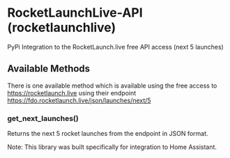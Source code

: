 # RocketLaunchLive-API (rocketlaunchlive)
PyPi Integration to the RocketLaunch.live free API access (next 5 launches)

## Available Methods

There is one available method which is available using the free access to https://rocketlaunch.live using their endpoint https://fdo.rocketlaunch.live/json/launches/next/5

### get_next_launches()
Returns the next 5 rocket launches from the endpoint in JSON format.

Note: This library was built specifically for integration to Home Assistant.
